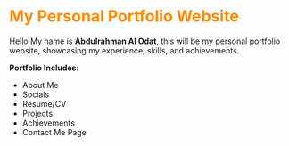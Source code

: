 
<span style="color:darkorange">

# My Personal Portfolio Website

</span>

Hello My name is **Abdulrahman Al Odat**, this will be my personal portfolio website, showcasing my experience, skills, and achievements.



**Portfolio Includes:**
- About Me
- Socials
- Resume/CV
- Projects
- Achievements
- Contact Me Page